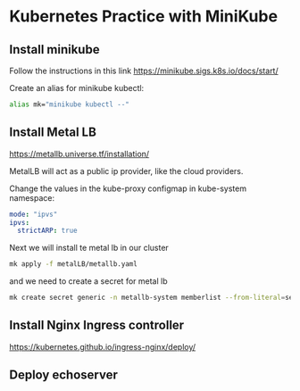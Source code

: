 # Kubernetes Practice with MiniKube

## Install minikube

Follow the instructions in this link
https://minikube.sigs.k8s.io/docs/start/

Create an alias for minikube kubectl:

```bash
alias mk="minikube kubectl --"
```


## Install Metal LB

https://metallb.universe.tf/installation/

MetalLB will act as a public ip provider, like the cloud providers.

Change the values in the kube-proxy configmap in kube-system namespace:

```yaml
mode: "ipvs"
ipvs:
  strictARP: true
```

Next we will install te metal lb in our cluster

```bash
mk apply -f metalLB/metallb.yaml
```

and we need to create a secret for metal lb

```bash
mk create secret generic -n metallb-system memberlist --from-literal=secretkey="$(openssl rand -base64 128)"
```

## Install Nginx Ingress controller

https://kubernetes.github.io/ingress-nginx/deploy/

## Deploy echoserver
